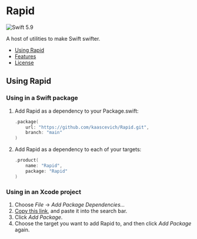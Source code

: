# Rapid

![Swift 5.9]

[Swift 5.9]: https://img.shields.io/badge/Swift-5.9-%23f05138?logo=swift

A host of utilities to make Swift swifter.

 - [Using Rapid](#using-rapid)
 - [Features](/Features.md)
 - [License](/License.md)

## Using Rapid

### Using in a Swift package

 1. Add Rapid as a dependency to your Package.swift:
 
    ```swift
    .package(
        url: "https://github.com/kaascevich/Rapid.git",
        branch: "main"
    )
    ```
 2. Add Rapid as a dependency to each of your targets:
 
    ```swift
    .product(
        name: "Rapid",
        package: "Rapid"
    )
    ```
    
### Using in an Xcode project

 1. Choose *File* → *Add Package Dependencies...*
 2. [Copy this link](https://github.com/kaascevich/Rapid.git), and paste it into the search bar.
 3. Click *Add Package*.
 4. Choose the target you want to add Rapid to, and then click *Add Package* again.

